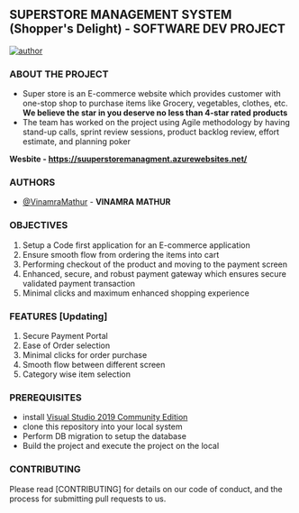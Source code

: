 ## SUPERSTORE MANAGEMENT SYSTEM (Shopper's Delight) - SOFTWARE DEV PROJECT

[![author](https://img.shields.io/badge/author-Vinamra%20Mathur-ff69b4.svg?style=flat-square)](https://www.linkedin.com/in/vinamra-mathur/)



### ABOUT THE PROJECT

* Super store is an E-commerce website which provides customer with one-stop shop to purchase items like Grocery, vegetables, clothes, etc. **We believe the star in you deserve no less than 4-star rated products**
* The team has worked on the project using Agile methodology by having stand-up calls, sprint review sessions, product backlog review, effort estimate, and planning poker

**Wesbite - https://suuperstoremanagment.azurewebsites.net/**

### AUTHORS


- [@VinamraMathur](https://github.com/manishhundekar) -                 **VINAMRA MATHUR**


### OBJECTIVES
1. Setup a Code first application for an E-commerce application
2. Ensure smooth flow from ordering the items into cart
3. Performing checkout of the product and moving to the payment screen
4. Enhanced, secure, and robust payment gateway which ensures secure validated payment transaction
5. Minimal clicks and maximum enhanced shopping experience

### FEATURES [Updating]
1. Secure Payment Portal 
2. Ease of Order selection
3. Minimal clicks for order purchase 
4. Smooth flow between different screen
5. Category wise item selection


### PREREQUISITES
- install [Visual Studio 2019 Community Edition](https://visualstudio.microsoft.com/thank-you-downloading-visual-studio/?sku=Community&channel=Release&version=VS2022&source=VSLandingPage&passive=false)
- clone this repository into your local system
- Perform DB migration to setup the database
- Build the project and execute the project on the local

### CONTRIBUTING

Please read [CONTRIBUTING] for details on our code of conduct, and the process for submitting pull requests to us.


 
